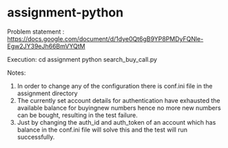 
# assignment-python
Problem statement :
https://docs.google.com/document/d/1dye0Qt6gB9YP8PMDyFQNle-Egw2JY39eJh66BmVYQtM

Execution: 
cd assignment
python search_buy_call.py

Notes:
1. In order to change any of the configuration there is conf.ini file in the assignment directory
2. The currently set account details for authentication have exhausted the available balance for buyingnew numbers hence no more new numbers can be bought, resulting in the test failure. 
3. Just by changing the auth_id and auth_token of an account which has balance in the conf.ini file will solve this and the test will run successfully. 
